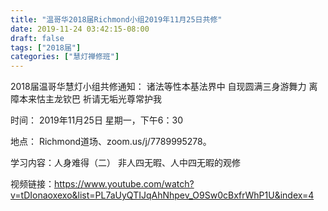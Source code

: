 ```yaml
---
title: "温哥华2018届Richmond小组2019年11月25日共修"
date: 2019-11-24 03:42:15-08:00
draft: false
tags: ["2018届"]
categories: ["慧灯禅修班"]
---
```

2018届温哥华慧灯小组共修通知：
诸法等性本基法界中
自现圆满三身游舞力
离障本来怙主龙钦巴
祈请无垢光尊常护我

时间：
2019年11月25日 星期一，下午6：30

地点：
Richmond道场、zoom.us/j/7789995278。

学习内容：人身难得（二） 非人四无暇、人中四无暇的观修 

视频链接：https://www.youtube.com/watch?v=tDIonaoxexo&list=PL7aUyQTIJqAhNhpev_O9Sw0cBxfrWhP1U&index=4
